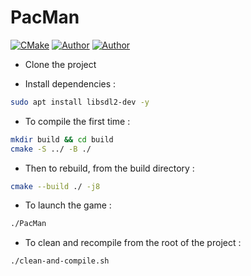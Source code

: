 # PacMan

[![CMake](https://github.com/FelixLusseau/pacman-cpp/actions/workflows/cmake.yml/badge.svg)](https://github.com/FelixLusseau/pacman-cpp/actions/workflows/cmake.yml)
[![Author](https://img.shields.io/badge/author-@LouiseCouture-blue)](https://github.com/LouiseCouture)
[![Author](https://img.shields.io/badge/author-@FelixLusseau-blue)](https://github.com/FelixLusseau)

- Clone the project

- Install dependencies :

```bash
sudo apt install libsdl2-dev -y
```

- To compile the first time :

```bash
mkdir build && cd build
cmake -S ../ -B ./
```

- Then to rebuild, from the build directory :

```bash
cmake --build ./ -j8
```

- To launch the game :

```bash
./PacMan
```

- To clean and recompile from the root of the project :

```bash
./clean-and-compile.sh
```